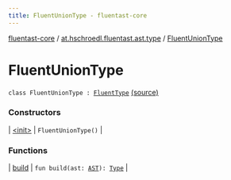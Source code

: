 ```yaml
---
title: FluentUnionType - fluentast-core
---
```


[fluentast-core](../../index.html) / [at.hschroedl.fluentast.ast.type](../index.html) / [FluentUnionType](.)

# FluentUnionType

`class FluentUnionType : `[`FluentType`](../-fluent-type/index.html) [(source)](https://github.com/hschroedl/FluentAST/tree/master/core/src/main/kotlin//at.hschroedl.fluentast/ast/type/Type.kt#L49)

### Constructors

| [&lt;init&gt;](-init-.html) | `FluentUnionType()` |

### Functions

| [build](build.html) | `fun build(ast: `[`AST`](https://help.eclipse.org/neon/topic/org.eclipse.jdt.doc.isv/reference/api/org/eclipse/jdt/core/dom/AST.html)`): `[`Type`](https://help.eclipse.org/neon/topic/org.eclipse.jdt.doc.isv/reference/api/org/eclipse/jdt/core/dom/Type.html) |

